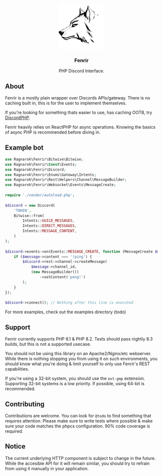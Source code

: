 <p align="center">
    <img src="./assets/logo.svg" height="150px">
</p>

<h3 align="center">Fenrir</h3>

<p align="center">PHP Discord Interface.</p>

## About

Fenrir is a mostly plain wrapper over Discords APIs/gateway.
There is no caching built in, this is for the user to implement themselves.

If you're looking for something thats easier to use, has caching OOTB, try [DiscordPHP](https://github.com/discord-php/DiscordPHP).

Fenrir heavily relies on ReactPHP for async operations. Knowing the basics of async PHP is recommended before diving in.

## Example bot

```php
use Ragnarok\Fenrir\Bitwise\Bitwise;
use Ragnarok\Fenrir\Const\Events;
use Ragnarok\Fenrir\Discord;
use Ragnarok\Fenrir\Enums\Gateway\Intents;
use Ragnarok\Fenrir\Rest\Helpers\Channel\MessageBuilder;
use Ragnarok\Fenrir\Websocket\Events\MessageCreate;

require './vendor/autoload.php';

$discord = new Discord(
    'TOKEN',
    Bitwise::from(
        Intents::GUILD_MESSAGES,
        Intents::DIRECT_MESSAGES,
        Intents::MESSAGE_CONTENT,
    )
);

$discord->events->on(Events::MESSAGE_CREATE, function (MessageCreate $message) use ($discord) {
    if ($message->content === '!ping') {
        $discord->rest->channel->createMessage(
            $message->channel_id,
            (new MessageBuilder())
                ->setContent('pong!')
        );
    }
});

$discord->connect(); // Nothing after this line is executed
```

For more examples, check out the examples directory (todo)

## Support

Fenrir currently supports PHP 8.1 & PHP 8.2.
Tests should pass nightly 8.3 builds, but this is not a supported usecase.

You should not be using this library on an Apache2/Nginx/etc webserver.
While there is nothing stopping you from using it on such environments, you should know what you're doing & limit yourself to only use Fenrir's REST capabilities.

If you're using a 32-bit system, you should use the `ext-gmp` extension.
Supporting 32-bit systems is a low priority.
If possible, using 64-bit is recommended.

## Contributing

Contributions are welcome.
You can look for `@todo` to find something that requires attention.
Please make sure to write tests where possible & make sure your code matches the phpcs configuration.
90% code coverage is required.

## Notice

The current underlying HTTP component is subject to change in the future.
While the accesible API for it will remain similar, you should try to refrain from using it manually in your application.
